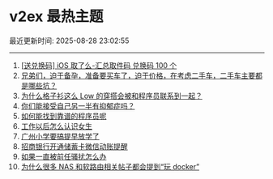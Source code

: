 # v2ex 最热主题

最近更新时间: 2025-08-28 23:02:55

--- 
1. [[送兑换码] iOS 取了么-汇总取件码 兑换码 100 个](https://www.v2ex.com/t/1155407) 
2. [兄弟们，迫于备孕，准备要买车了，迫于价格，在考虑二手车，二手车主要都是哪些坑？](https://www.v2ex.com/t/1155415) 
3. [为什么格子衫这么 Low 的穿搭会被和程序员联系到一起？](https://www.v2ex.com/t/1155425) 
4. [你们能接受自己另一半有抑郁症吗？](https://www.v2ex.com/t/1155433) 
5. [如何能找到靠谱的程序员呢](https://www.v2ex.com/t/1155512) 
6. [工作以后怎么认识女生](https://www.v2ex.com/t/1155427) 
7. [广州小学要搞提早放学了](https://www.v2ex.com/t/1155438) 
8. [招商银行开通储蓄卡微信动账提醒](https://www.v2ex.com/t/1155499) 
9. [如果一直被前任骚扰怎么办](https://www.v2ex.com/t/1155478) 
10. [为什么很多 NAS 和软路由相关帖子都会提到“玩 docker”](https://www.v2ex.com/t/1155536) 
